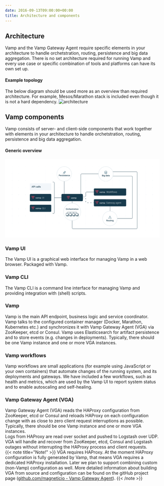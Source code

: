 ```yaml
---
date: 2016-09-13T09:00:00+00:00
title: Architecture and components
---
```


## Architecture 
Vamp and the Vamp Gateway Agent require specific elements in your architecture to handle orchetstration, routing, persistence and big data aggregation. There is no set architecture required for running Vamp and every use case or specific combination of tools and platforms can have its own set up.

#### Example topology
The below diagram should be used more as an overview than required architecture. For example, Mesos/Marathon stack is included even though it is not a hard dependency.
![architecture](/images/diagram/Architecture-and-components.svg)

## Vamp components

Vamp consists of server- and client-side components that work together with elements in your architecture to handle orchetstration, routing, persistence and big data aggregation.

#### Generic overview
![components](/images/diagram/vamp-components-generic.svg)


### Vamp UI  
The Vamp UI is a graphical web interface for managing Vamp in a web browser. Packaged with Vamp.

### Vamp CLI  
The Vamp CLI is a command line interface for managing Vamp and providing integration with (shell) scripts.

### Vamp  
Vamp is the main API endpoint, business logic and service coordinator. Vamp talks to the configured container manager (Docker, Marathon, Kubernetes etc.) and synchronizes it with Vamp Gateway Agent (VGA)  via ZooKeeper, etcd or Consul. Vamp uses Elasticsearch for artifact persistence and to store events (e.g. changes in deployments). Typically, there should be one Vamp instance and one or more VGA instances.  

### Vamp workflows
Vamp workflows are small applications (for example using JavaScript or your own containers) that automate changes of the running system, and its deployments and gateways. We have included a few workflows, such as health and metrics, which are used by the Vamp UI to report system status and to enable autoscaling and self-healing.

### Vamp Gateway Agent (VGA)  
Vamp Gateway Agent (VGA) reads the HAProxy configuration from ZooKeeper, etcd or Consul and reloads HAProxy on each configuration change with as close to zero client request interruptions as possible. Typically, there should be one Vamp instance and one or more VGA instances.     
Logs from HAProxy are read over socket and pushed to Logstash over UDP.  VGA will handle and recover from ZooKeeper, etcd, Consul and Logstash outages without interrupting the HAProxy process and client requests.  
{{< note title="Note!" >}}
VGA requires HAProxy. At the moment HAProxy configuration is fully generated by Vamp, that means VGA requires a dedicated HAProxy installation. Later we plan to support combining custom (non-Vamp) configuration as well.
More detailed information about building VGA from source and configuration can be found on the gitHub project page ([github.com/magneticio - Vamp Gateway Agent](https://github.com/magneticio/vamp-gateway-agent)).
{{< /note >}}
